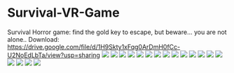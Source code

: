 # Survival-VR-Game
Survival Horror game: find the gold key to escape, but beware... you are not alone..
Download:
https://drive.google.com/file/d/1H9Skty1xFqg0ArDmH0fCc-U2NoEdLbTa/view?usp=sharing
![](/img/CG_3D-Presentation_1.png)
![](/img/CG_3D-Presentation_2.png)
![](/img/CG_3D-Presentation_3.png)
![](/img/CG_3D-Presentation_4.png)
![](/img/CG_3D-Presentation_5.png)
![](/img/CG_3D-Presentation_6.png)
![](/img/CG_3D-Presentation_7.png)
![](/img/CG_3D-Presentation_8.png)
![](/img/CG_3D-Presentation_9.png)
![](/img/CG_3D-Presentation_10.png)
![](/img/CG_3D-Presentation_11.png)
![](/img/CG_3D-Presentation_12.png)
![](/img/CG_3D-Presentation_13.png)
![](/img/CG_3D-Presentation_14.png)
![](/img/CG_3D-Presentation_15.png)
![](/img/CG_3D-Presentation_16.png)
![](/img/CG_3D-Presentation_17.png)
![](/img/CG_3D-Presentation_18.png)
